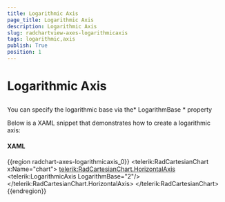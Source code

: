 ```yaml
---
title: Logarithmic Axis
page_title: Logarithmic Axis
description: Logarithmic Axis
slug: radchartview-axes-logarithmicaxis
tags: logarithmic,axis
publish: True
position: 1
---
```


# Logarithmic Axis



## 

You can specify the logarithmic base via the* LogarithmBase * property

Below is a XAML snippet that demonstrates how to create a logarithmic axis:

#### __XAML__

{{region radchart-axes-logarithmicaxis_0}}
	<telerik:RadCartesianChart x:Name="chart">
	   <telerik:RadCartesianChart.HorizontalAxis>
	      <telerik:LogarithmicAxis LogarithmBase="2"/>
	   </telerik:RadCartesianChart.HorizontalAxis>
	</telerik:RadCartesianChart>
	{{endregion}}


